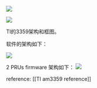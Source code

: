 ![](https://stanlyliusuphoto-1259435273.cos.ap-shanghai.myqcloud.com/img/202110141503082.png)

![](https://stanlyliusuphoto-1259435273.cos.ap-shanghai.myqcloud.com/img/202110141505555.png)

TI的3359架构和框图。

软件的架构如下：

![](https://stanlyliusuphoto-1259435273.cos.ap-shanghai.myqcloud.com/img/202110141508378.png)



2 PRUs firmware 架构如下：
![](https://stanlyliusuphoto-1259435273.cos.ap-shanghai.myqcloud.com/img/202110141516325.png)



reference: [[TI am3359 reference]]
